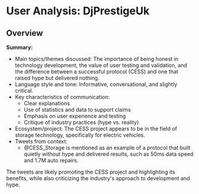 # User Analysis: DjPrestigeUk

## Overview

**Summary:**

* Main topics/themes discussed: The importance of being honest in technology development, the value of user testing and validation, and the difference between a successful protocol (CESS) and one that raised hype but delivered nothing.
* Language style and tone: Informative, conversational, and slightly critical.
* Key characteristics of communication:
	+ Clear explanations
	+ Use of statistics and data to support claims
	+ Emphasis on user experience and testing
	+ Critique of industry practices (hype vs. reality)
* Ecosystem/project: The CESS project appears to be in the field of storage technology, specifically for electric vehicles.
* Tweets from context:
	+ @CESS_Storage is mentioned as an example of a protocol that built quietly without hype and delivered results, such as 50ms data speed and 1.7M auto repairs.

The tweets are likely promoting the CESS project and highlighting its benefits, while also criticizing the industry's approach to development and hype.